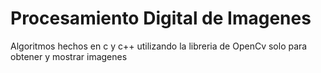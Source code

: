 # Procesamiento Digital de Imagenes

Algoritmos hechos en c y c++ utilizando la libreria de OpenCv solo para obtener y mostrar imagenes

